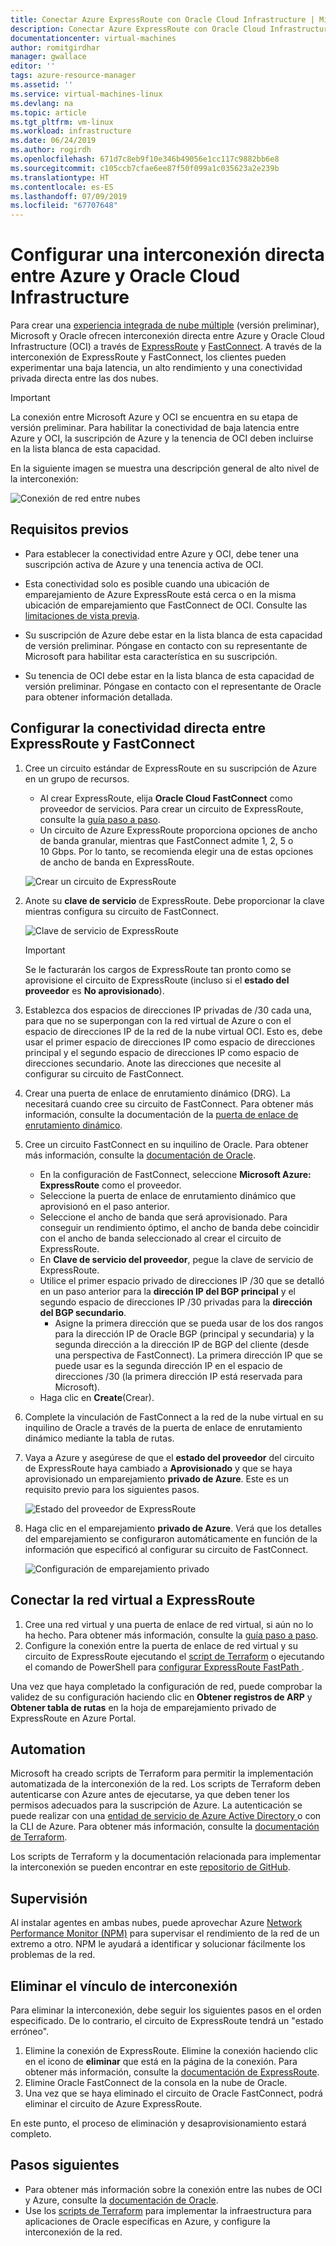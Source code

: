 ```yaml
---
title: Conectar Azure ExpressRoute con Oracle Cloud Infrastructure | Microsoft Docs
description: Conectar Azure ExpressRoute con Oracle Cloud Infrastructure (OCI) FastConnect para habilitar soluciones de aplicaciones de Oracle en la nube
documentationcenter: virtual-machines
author: romitgirdhar
manager: gwallace
editor: ''
tags: azure-resource-manager
ms.assetid: ''
ms.service: virtual-machines-linux
ms.devlang: na
ms.topic: article
ms.tgt_pltfrm: vm-linux
ms.workload: infrastructure
ms.date: 06/24/2019
ms.author: rogirdh
ms.openlocfilehash: 671d7c8eb9f10e346b49056e1cc117c9882bb6e8
ms.sourcegitcommit: c105ccb7cfae6ee87f50f099a1c035623a2e239b
ms.translationtype: HT
ms.contentlocale: es-ES
ms.lasthandoff: 07/09/2019
ms.locfileid: "67707648"
---
```

# <a name="set-up-a-direct-interconnection-between-azure-and-oracle-cloud-infrastructure"></a>Configurar una interconexión directa entre Azure y Oracle Cloud Infrastructure  

Para crear una [experiencia integrada de nube múltiple](oracle-oci-overview.md) (versión preliminar), Microsoft y Oracle ofrecen interconexión directa entre Azure y Oracle Cloud Infrastructure (OCI) a través de [ExpressRoute](../../../expressroute/expressroute-introduction.md) y [FastConnect](https://docs.cloud.oracle.com/iaas/Content/Network/Concepts/fastconnectoverview.htm). A través de la interconexión de ExpressRoute y FastConnect, los clientes pueden experimentar una baja latencia, un alto rendimiento y una conectividad privada directa entre las dos nubes.

> [!IMPORTANT]
> La conexión entre Microsoft Azure y OCI se encuentra en su etapa de versión preliminar. Para habilitar la conectividad de baja latencia entre Azure y OCI, la suscripción de Azure y la tenencia de OCI deben incluirse en la lista blanca de esta capacidad.

En la siguiente imagen se muestra una descripción general de alto nivel de la interconexión:

![Conexión de red entre nubes](media/configure-azure-oci-networking/azure-oci-connect.png)

## <a name="prerequisites"></a>Requisitos previos

* Para establecer la conectividad entre Azure y OCI, debe tener una suscripción activa de Azure y una tenencia activa de OCI.

* Esta conectividad solo es posible cuando una ubicación de emparejamiento de Azure ExpressRoute está cerca o en la misma ubicación de emparejamiento que FastConnect de OCI. Consulte las [limitaciones de vista previa](oracle-oci-overview.md#preview-limitations).

* Su suscripción de Azure debe estar en la lista blanca de esta capacidad de versión preliminar. Póngase en contacto con su representante de Microsoft para habilitar esta característica en su suscripción.

* Su tenencia de OCI debe estar en la lista blanca de esta capacidad de versión preliminar. Póngase en contacto con el representante de Oracle para obtener información detallada.

## <a name="configure-direct-connectivity-between-expressroute-and-fastconnect"></a>Configurar la conectividad directa entre ExpressRoute y FastConnect

1. Cree un circuito estándar de ExpressRoute en su suscripción de Azure en un grupo de recursos. 
    * Al crear ExpressRoute, elija **Oracle Cloud FastConnect** como proveedor de servicios. Para crear un circuito de ExpressRoute, consulte la [guía paso a paso](../../../expressroute/expressroute-howto-circuit-portal-resource-manager.md).
    * Un circuito de Azure ExpressRoute proporciona opciones de ancho de banda granular, mientras que FastConnect admite 1, 2, 5 o 10 Gbps. Por lo tanto, se recomienda elegir una de estas opciones de ancho de banda en ExpressRoute.

    ![Crear un circuito de ExpressRoute](media/configure-azure-oci-networking/exr-create-new.png)
1. Anote su **clave de servicio** de ExpressRoute. Debe proporcionar la clave mientras configura su circuito de FastConnect.

    ![Clave de servicio de ExpressRoute](media/configure-azure-oci-networking/exr-service-key.png)

    > [!IMPORTANT]
    > Se le facturarán los cargos de ExpressRoute tan pronto como se aprovisione el circuito de ExpressRoute (incluso si el **estado del proveedor** es **No aprovisionado**).

1. Establezca dos espacios de direcciones IP privadas de /30 cada una, para que no se superpongan con la red virtual de Azure o con el espacio de direcciones IP de la red de la nube virtual OCI. Esto es, debe usar el primer espacio de direcciones IP como espacio de direcciones principal y el segundo espacio de direcciones IP como espacio de direcciones secundario. Anote las direcciones que necesite al configurar su circuito de FastConnect.
1. Crear una puerta de enlace de enrutamiento dinámico (DRG). La necesitará cuando cree su circuito de FastConnect. Para obtener más información, consulte la documentación de la [puerta de enlace de enrutamiento dinámico](https://docs.cloud.oracle.com/iaas/Content/Network/Tasks/managingDRGs.htm).
1. Cree un circuito FastConnect en su inquilino de Oracle. Para obtener más información, consulte la [documentación de Oracle](https://docs.cloud.oracle.com/iaas/Content/Network/Concepts/azure.htm).
  
    * En la configuración de FastConnect, seleccione **Microsoft Azure: ExpressRoute** como el proveedor.
    * Seleccione la puerta de enlace de enrutamiento dinámico que aprovisionó en el paso anterior.
    * Seleccione el ancho de banda que será aprovisionado. Para conseguir un rendimiento óptimo, el ancho de banda debe coincidir con el ancho de banda seleccionado al crear el circuito de ExpressRoute.
    * En **Clave de servicio del proveedor**, pegue la clave de servicio de ExpressRoute.
    * Utilice el primer espacio privado de direcciones IP /30 que se detalló en un paso anterior para la **dirección IP del BGP principal** y el segundo espacio de direcciones IP /30 privadas para la **dirección del BGP secundario**.
        * Asigne la primera dirección que se pueda usar de los dos rangos para la dirección IP de Oracle BGP (principal y secundaria) y la segunda dirección a la dirección IP de BGP del cliente (desde una perspectiva de FastConnect). La primera dirección IP que se puede usar es la segunda dirección IP en el espacio de direcciones /30 (la primera dirección IP está reservada para Microsoft).
    * Haga clic en **Create**(Crear).
1. Complete la vinculación de FastConnect a la red de la nube virtual en su inquilino de Oracle a través de la puerta de enlace de enrutamiento dinámico mediante la tabla de rutas.
1. Vaya a Azure y asegúrese de que el **estado del proveedor** del circuito de ExpressRoute haya cambiado a **Aprovisionado** y que se haya aprovisionado un emparejamiento **privado de Azure**. Este es un requisito previo para los siguientes pasos.

    ![Estado del proveedor de ExpressRoute](media/configure-azure-oci-networking/exr-provider-status.png)
1. Haga clic en el emparejamiento **privado de Azure**. Verá que los detalles del emparejamiento se configuraron automáticamente en función de la información que especificó al configurar su circuito de FastConnect.

    ![Configuración de emparejamiento privado](media/configure-azure-oci-networking/exr-private-peering.png)

## <a name="connect-virtual-network-to-expressroute"></a>Conectar la red virtual a ExpressRoute

1. Cree una red virtual y una puerta de enlace de red virtual, si aún no lo ha hecho. Para obtener más información, consulte la [guía paso a paso](../../../expressroute/expressroute-howto-add-gateway-portal-resource-manager.md).
1. Configure la conexión entre la puerta de enlace de red virtual y su circuito de ExpressRoute ejecutando el [script de Terraform](https://github.com/microsoft/azure-oracle/tree/master/InterConnect-2) o ejecutando el comando de PowerShell para [configurar ExpressRoute FastPath ](../../../expressroute/expressroute-howto-linkvnet-arm.md#configure-expressroute-fastpath).

Una vez que haya completado la configuración de red, puede comprobar la validez de su configuración haciendo clic en **Obtener registros de ARP** y **Obtener tabla de rutas** en la hoja de emparejamiento privado de ExpressRoute en Azure Portal.

## <a name="automation"></a>Automation

Microsoft ha creado scripts de Terraform para permitir la implementación automatizada de la interconexión de la red. Los scripts de Terraform deben autenticarse con Azure antes de ejecutarse, ya que deben tener los permisos adecuados para la suscripción de Azure. La autenticación se puede realizar con una [entidad de servicio de Azure Active Directory ](../../../active-directory/develop/app-objects-and-service-principals.md#service-principal-object) o con la CLI de Azure. Para obtener más información, consulte la [documentación de Terraform](https://www.terraform.io/docs/providers/azurerm/auth/azure_cli.html).

Los scripts de Terraform y la documentación relacionada para implementar la interconexión se pueden encontrar en este [repositorio de GitHub](https://aka.ms/azureociinterconnecttf).

## <a name="monitoring"></a>Supervisión

Al instalar agentes en ambas nubes, puede aprovechar Azure [Network Performance Monitor (NPM)](../../../expressroute/how-to-npm.md) para supervisar el rendimiento de la red de un extremo a otro. NPM le ayudará a identificar y solucionar fácilmente los problemas de la red.

## <a name="delete-the-interconnect-link"></a>Eliminar el vínculo de interconexión

Para eliminar la interconexión, debe seguir los siguientes pasos en el orden especificado. De lo contrario, el circuito de ExpressRoute tendrá un "estado erróneo".

1. Elimine la conexión de ExpressRoute. Elimine la conexión haciendo clic en el icono de **eliminar** que está en la página de la conexión. Para obtener más información, consulte la [documentación de ExpressRoute](../../../expressroute/expressroute-howto-linkvnet-portal-resource-manager.md#delete-a-connection-to-unlink-a-vnet).
1. Elimine Oracle FastConnect de la consola en la nube de Oracle.
1. Una vez que se haya eliminado el circuito de Oracle FastConnect, podrá eliminar el circuito de Azure ExpressRoute.

En este punto, el proceso de eliminación y desaprovisionamiento estará completo.

## <a name="next-steps"></a>Pasos siguientes

* Para obtener más información sobre la conexión entre las nubes de OCI y Azure, consulte la [documentación de Oracle](https://docs.cloud.oracle.com/iaas/Content/Network/Concepts/azure.htm).
* Use los [scripts de Terraform](https://aka.ms/azureociinterconnecttf) para implementar la infraestructura para aplicaciones de Oracle específicas en Azure, y configure la interconexión de la red. 